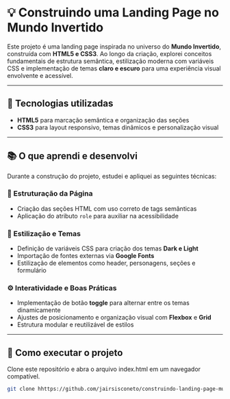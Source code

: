 # 💡 Construindo uma Landing Page no Mundo Invertido

Este projeto é uma landing page inspirada no universo do **Mundo Invertido**, construída com **HTML5 e CSS3**. Ao longo da criação, explorei conceitos fundamentais de estrutura semântica, estilização moderna com variáveis CSS e implementação de temas **claro e escuro** para uma experiência visual envolvente e acessível.

---

## 🚀 Tecnologias utilizadas  
- **HTML5** para marcação semântica e organização das seções  
- **CSS3** para layout responsivo, temas dinâmicos e personalização visual  

---

## 📚 O que aprendi e desenvolvi  

Durante a construção do projeto, estudei e apliquei as seguintes técnicas:

### 🧱 Estruturação da Página  
- Criação das seções HTML com uso correto de tags semânticas  
- Aplicação do atributo `role` para auxiliar na acessibilidade  

### 🎨 Estilização e Temas  
- Definição de variáveis CSS para criação dos temas **Dark e Light**  
- Importação de fontes externas via **Google Fonts**  
- Estilização de elementos como header, personagens, seções e formulário  

### ⚙️ Interatividade e Boas Práticas  
- Implementação de botão **toggle** para alternar entre os temas dinamicamente  
- Ajustes de posicionamento e organização visual com **Flexbox** e **Grid**  
- Estrutura modular e reutilizável de estilos  

---

## 📌 Como executar o projeto  
 Clone este repositório e abra o arquivo index.html em um navegador compatível.  
   ```bash
   git clone hhttps://github.com/jairsisconeto/construindo-landing-page-mundo-invertido
